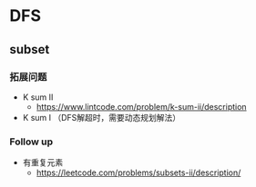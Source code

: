 # DFS

## subset

### 拓展问题
- K sum II 
  - https://www.lintcode.com/problem/k-sum-ii/description
- K sum I （DFS解超时，需要动态规划解法）
  
### Follow up
- 有重复元素
  - https://leetcode.com/problems/subsets-ii/description/
